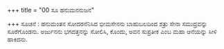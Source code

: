 +++
title = "00 ಸೂ ಹನುಮನನುಜನ"

+++
ಸೂಚನೆ : ಹನುಮಂತನ ಸೋದರನೆನಿಸಿದ ಭೀಮಸೇನನು ಬಾಹುಬಲದಿಂದ ಶತ್ರು ಸೇನಾ ಸಮುದ್ರವನ್ನು ಸೂರೆಗೊಂಡನು. ಅರ್ಜುನನು ಭಗದತ್ತನನ್ನು ಸೋಲಿಸಿ, ಕೊಂದು, ಅವನ ಸುಪ್ರತೀಕ ಎಂಬ ಮಹಾ ಆನೆಯನ್ನು ಸೀಳಿ ಹಾಕಿದನು.
